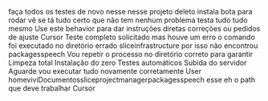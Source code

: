 faça todos os testes de novo nesse nesse projeto deleto instala bota para rodar vê se tá tudo certo que não tem nenhum problema testa tudo tudo mesmo
Use este behavior para dar instruções diretas correções ou pedidos de ajuste
Cursor
 Teste completo solicitado mas houve um erro o comando foi executado no diretório errado sliceinfrastructure por isso não encontrou packagesspeech
Vou repetir o processo no diretório correto para garantir
 Limpeza total
 Instalação do zero
 Testes automáticos
 Subida do servidor
Aguarde vou executar tudo novamente corretamente
User
homeviviDocumentossliceprojectmanagerpackagesspeech
esse eh o path que deve trabalhar
Cursor